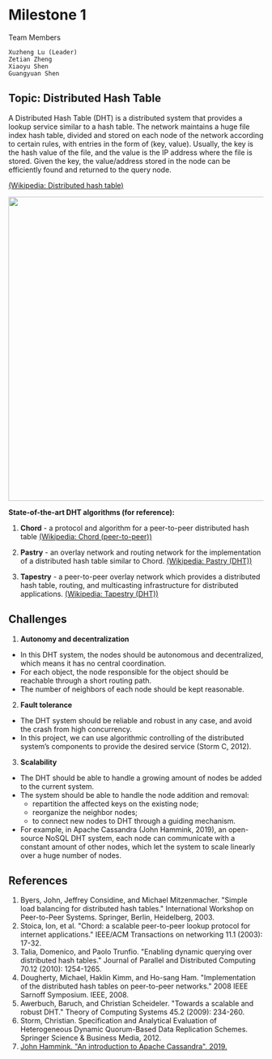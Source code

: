 # Milestone 1

Team Members
```
Xuzheng Lu (Leader)
Zetian Zheng
Xiaoyu Shen
Guangyuan Shen
```
## Topic: Distributed Hash Table

A Distributed Hash Table (DHT) is a distributed system that provides a lookup service similar to a hash table. The network maintains a huge file index hash table, divided and stored on each node of the network according to certain rules, with entries in the form of (key, value). Usually, the key is the hash value of the file, and the value is the IP address where the file is stored. Given the key, the value/address stored in the node can be efficiently found and returned to the query node.

[(Wikipedia: Distributed hash table)](https://en.wikipedia.org/wiki/Distributed_hash_table?oldformat=true)

<p align="center">
  <img width="600" src="https://upload.wikimedia.org/wikipedia/commons/thumb/9/98/DHT_en.svg/1000px-DHT_en.svg.png" />
</p>

**State-of-the-art DHT algorithms (for reference):**
1. **Chord** - a protocol and algorithm for a peer-to-peer distributed hash table
[(Wikipedia: Chord (peer-to-peer))](https://en.wikipedia.org/wiki/Chord_(peer-to-peer)?oldformat=true)

2. **Pastry** - an overlay network and routing network for the implementation of a distributed hash table similar to Chord.
[(Wikipedia: Pastry (DHT))](https://en.wikipedia.org/wiki/Pastry_(DHT)?oldformat=true)

3. **Tapestry** - a peer-to-peer overlay network which provides a distributed hash table, routing, and multicasting infrastructure for distributed applications.
[(Wikipedia: Tapestry (DHT))](https://en.wikipedia.org/wiki/Tapestry_(DHT)?oldformat=true)

## Challenges
1. **Autonomy and decentralization**
- In this DHT system, the nodes should be autonomous and decentralized, which means it has no central coordination.
- For each object, the node responsible for the object should be reachable through a short routing path.
- The number of neighbors of each node should be kept reasonable.
2. **Fault tolerance**
- The DHT system should be reliable and robust in any case, and avoid the crash from high concurrency.
- In this project, we can use algorithmic controlling of the distributed system’s components to provide the desired service (Storm C, 2012).

3. **Scalability**
- The DHT should be able to handle a growing amount of nodes be added to the current system.
- The system should be able to handle the node addition and removal:
  - repartition the affected keys on the existing node;
  - reorganize the neighbor nodes;
  - to connect new nodes to DHT through a guiding mechanism.
- For example, in Apache Cassandra (John Hammink, 2019), an open-source NoSQL DHT system, each node can communicate with a constant amount of other nodes, which let the system to scale linearly over a huge number of nodes.

## References
1. Byers, John, Jeffrey Considine, and Michael Mitzenmacher. "Simple load balancing for distributed hash tables." International Workshop on Peer-to-Peer Systems. Springer, Berlin, Heidelberg, 2003.
2. Stoica, Ion, et al. "Chord: a scalable peer-to-peer lookup protocol for internet applications." IEEE/ACM Transactions on networking 11.1 (2003): 17-32.
3. Talia, Domenico, and Paolo Trunfio. "Enabling dynamic querying over distributed hash tables." Journal of Parallel and Distributed Computing 70.12 (2010): 1254-1265.
4. Dougherty, Michael, Haklin Kimm, and Ho-sang Ham. "Implementation of the distributed hash tables on peer-to-peer networks." 2008 IEEE Sarnoff Symposium. IEEE, 2008.
5. Awerbuch, Baruch, and Christian Scheideler. "Towards a scalable and robust DHT." Theory of Computing Systems 45.2 (2009): 234-260.
6. Storm, Christian. Specification and Analytical Evaluation of Heterogeneous Dynamic Quorum-Based Data Replication Schemes. Springer Science & Business Media, 2012.
7. [John Hammink. "An introduction to Apache Cassandra". 2019.](https://aiven.io/blog/an-introduction-to-apache-cassandra#:~:text=This%20is%20one%20of%20the,and%20data%20centers%20go%20down)
